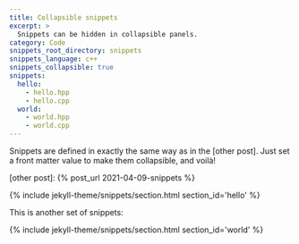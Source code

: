 ```yaml
---
title: Collapsible snippets
excerpt: >
  Snippets can be hidden in collapsible panels.
category: Code
snippets_root_directory: snippets
snippets_language: c++
snippets_collapsible: true
snippets:
  hello:
    - hello.hpp
    - hello.cpp
  world:
    - world.hpp
    - world.cpp
---
```

Snippets are defined in exactly the same way as in the [other post].
Just set a front matter value to make them collapsible, and voilà!

[other post]: {% post_url 2021-04-09-snippets %}

{% include jekyll-theme/snippets/section.html section_id='hello' %}

This is another set of snippets:

{% include jekyll-theme/snippets/section.html section_id='world' %}
